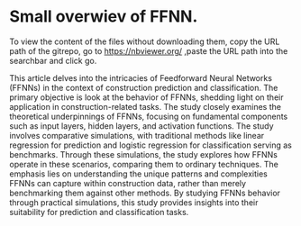  # Small overwiev of FFNN.

To view the content of the files without downloading them, copy the URL path of the gitrepo, go to https://nbviewer.org/ ,paste the URL path into the searchbar  and click go.

This article delves into the intricacies of Feedforward Neural Networks (FFNNs)
in the context of construction prediction and classification. The primary
objective is look at the behavior of FFNNs, shedding light on their application
in construction-related tasks. The study closely examines the theoretical
underpinnings of FFNNs, focusing on fundamental components such as input
layers, hidden layers, and activation functions.
The study involves comparative simulations, with traditional methods like
linear regression for prediction and logistic regression for classification serving as
benchmarks. Through these simulations, the study explores how FFNNs operate
in these scenarios, comparing them to ordinary techniques. The emphasis lies
on understanding the unique patterns and complexities FFNNs can capture
within construction data, rather than merely benchmarking them against other
methods.
By studying FFNNs behavior through practical simulations, this study
provides  insights into their suitability for prediction
and classification tasks. 

